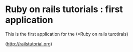 # Ruby on rails tutorials : first application
This is the first application for the (*Ruby on rails turotirals)

(http://railstutorial.org)
